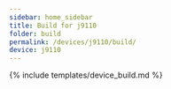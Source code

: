```yaml
---
sidebar: home_sidebar
title: Build for j9110
folder: build
permalink: /devices/j9110/build/
device: j9110
---
```

{% include templates/device_build.md %}
